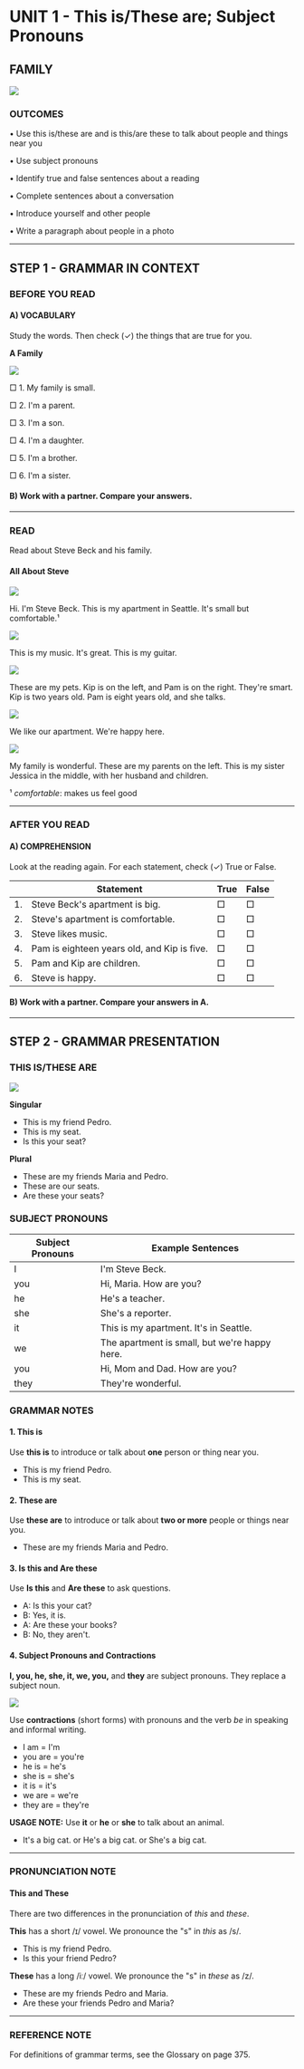 # UNIT 1 - This is/These are; Subject Pronouns
## FAMILY

![](FOG-1-1/01.png)

### OUTCOMES
• Use this is/these are and is this/are these to talk about people and things near you

• Use subject pronouns

• Identify true and false sentences about a reading

• Complete sentences about a conversation

• Introduce yourself and other people

• Write a paragraph about people in a photo

---

## STEP 1 - GRAMMAR IN CONTEXT

### BEFORE YOU READ

#### A) VOCABULARY
Study the words. Then check (✓) the things that are true for you.

**A Family**

![](FOG-1-1/02.png)

□ 1. My family is small.

□ 2. I'm a parent.

□ 3. I'm a son.

□ 4. I'm a daughter.

□ 5. I'm a brother.

□ 6. I'm a sister.

#### B) Work with a partner. Compare your answers.

---

### READ

Read about Steve Beck and his family.

#### All About Steve

![](FOG-1-1/03.png)

Hi. I'm Steve Beck. This is my apartment in Seattle. It's small but comfortable.¹

![](FOG-1-1/04.png)

This is my music. It's great. This is my guitar.

![](FOG-1-1/05.png)

These are my pets. Kip is on the left, and Pam is on the right. They're smart. Kip is two years old. Pam is eight years old, and she talks.

![](FOG-1-1/06.png)

We like our apartment. We're happy here.

![](FOG-1-1/07.png)

My family is wonderful. These are my parents on the left. This is my sister Jessica in the middle, with her husband and children.

¹ *comfortable*: makes us feel good

---

### AFTER YOU READ

#### A) COMPREHENSION
Look at the reading again. For each statement, check (✓) True or False.

|   | Statement | True | False |
|---|-----------|------|-------|
| 1. | Steve Beck's apartment is big. | □ | □ |
| 2. | Steve's apartment is comfortable. | □ | □ |
| 3. | Steve likes music. | □ | □ |
| 4. | Pam is eighteen years old, and Kip is five. | □ | □ |
| 5. | Pam and Kip are children. | □ | □ |
| 6. | Steve is happy. | □ | □ |

#### B) Work with a partner. Compare your answers in A.

---

## STEP 2 - GRAMMAR PRESENTATION

### THIS IS/THESE ARE

![](FOG-1-1/08.png)

**Singular**
- This is my friend Pedro.
- This is my seat.
- Is this your seat?

**Plural**
- These are my friends Maria and Pedro.
- These are our seats.
- Are these your seats?

### SUBJECT PRONOUNS

| Subject Pronouns | Example Sentences |
|------------------|-------------------|
| I | I'm Steve Beck. |
| you | Hi, Maria. How are you? |
| he | He's a teacher. |
| she | She's a reporter. |
| it | This is my apartment. It's in Seattle. |
| we | The apartment is small, but we're happy here. |
| you | Hi, Mom and Dad. How are you? |
| they | They're wonderful. |

### GRAMMAR NOTES

#### 1. This is
Use **this is** to introduce or talk about **one** person or thing near you.
- This is my friend Pedro.
- This is my seat.

#### 2. These are
Use **these are** to introduce or talk about **two or more** people or things near you.
- These are my friends Maria and Pedro.

#### 3. Is this and Are these
Use **Is this** and **Are these** to ask questions.
- A: Is this your cat?
- B: Yes, it is.
- A: Are these your books?
- B: No, they aren't.

#### 4. Subject Pronouns and Contractions
**I, you, he, she, it, we, you,** and **they** are subject pronouns. They replace a subject noun.

![](FOG-1-1/09.png)

Use **contractions** (short forms) with pronouns and the verb *be* in speaking and informal writing.
- I am = I'm
- you are = you're
- he is = he's
- she is = she's
- it is = it's
- we are = we're
- they are = they're

**USAGE NOTE:** Use **it** or **he** or **she** to talk about an animal.
- It's a big cat. or He's a big cat. or She's a big cat.

---

### PRONUNCIATION NOTE

#### This and These

There are two differences in the pronunciation of *this* and *these*.

**This** has a short /ɪ/ vowel. We pronounce the "s" in *this* as /s/.
- This is my friend Pedro.
- Is this your friend Pedro?

**These** has a long /iː/ vowel. We pronounce the "s" in *these* as /z/.
- These are my friends Pedro and Maria.
- Are these your friends Pedro and Maria?

---

### REFERENCE NOTE
For definitions of grammar terms, see the Glossary on page 375.